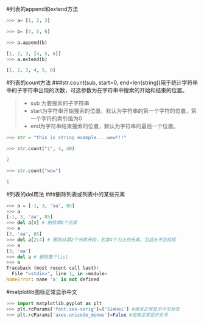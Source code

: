 #列表的append和extend方法
```python
>>> a= [1, 2, 3] 

>>> b= [4, 5, 6] 

>>> a.append(b)

[1, 2, 3, [4, 5, 6]] 
>>> a.extend(b)

[1, 2, 3, 4, 5, 6]  
```

#列表的count方法
###str.count(sub, start=0, end=len(string))用于统计字符串中的子字符串出现的次数，可选参数为在字符串中搜索的开始和结束的位置。
>* sub 为要搜索的子字符串
>* start为字符串开始搜索的位置，默认为字符串的第一个字符的位置，第一个字符的索引值为0
>* end为字符串结束搜索的位置，默认为字符串的最后一个位置。
```python
>>> str = "this is string example....wow!!!"

>>> str.count("i", 4, 40)

2

>>> str.count("wow")

1
```

#列表的del用法
###删除列表或列表中的某些元素
```python
>>> a = [-1, 3, 'aa', 85] 
>>> a
[-1, 3, 'aa', 85]
>>> del a[0] # 删除第0个元素
>>> a
[3, 'aa', 85]
>>> del a[2:4] # 删除从第2个元素开始，到第4个为止的元素。包括头不包括尾
>>> a
[3, 'aa']
>>> del a # 删除整个list
>>> a
Traceback (most recent call last):
  File "<stdin>", line 1, in <module>
NameError: name 'a' is not defined
```

#matplotlib图标正常显示中文
```python
>>> import matplotlib.pyplot as plt
>>> plt.rcParams['font.sas-serig']=['SimHei'] #用来正常显示中文标签
>>> plt.rcParams['axes.unicode_minus']=False #用来正常显示负号
```
